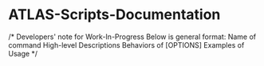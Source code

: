 # ATLAS-Scripts-Documentation

/* Developers' note for Work-In-Progress
Below is general format:
     Name of command
     High-level Descriptions
     Behaviors of [OPTIONS]
     Examples of Usage
 */
